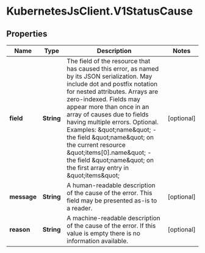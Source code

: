# KubernetesJsClient.V1StatusCause

## Properties
Name | Type | Description | Notes
------------ | ------------- | ------------- | -------------
**field** | **String** | The field of the resource that has caused this error, as named by its JSON serialization. May include dot and postfix notation for nested attributes. Arrays are zero-indexed.  Fields may appear more than once in an array of causes due to fields having multiple errors. Optional.  Examples:   \&quot;name\&quot; - the field \&quot;name\&quot; on the current resource   \&quot;items[0].name\&quot; - the field \&quot;name\&quot; on the first array entry in \&quot;items\&quot; | [optional] 
**message** | **String** | A human-readable description of the cause of the error.  This field may be presented as-is to a reader. | [optional] 
**reason** | **String** | A machine-readable description of the cause of the error. If this value is empty there is no information available. | [optional] 


